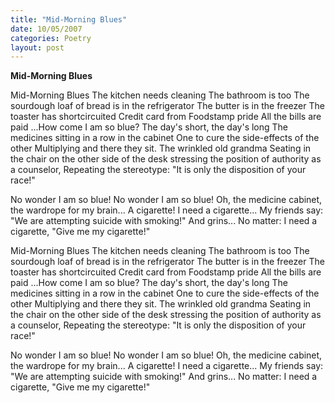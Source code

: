 ```yaml
---
title: "Mid-Morning Blues"
date: 10/05/2007
categories: Poetry
layout: post
---
```


**Mid-Morning Blues**

Mid-Morning Blues
The kitchen needs cleaning
The bathroom is too
The sourdough loaf of bread is in the refrigerator
The butter is in the freezer
The toaster has shortcircuited
Credit card from Foodstamp pride
All the bills are paid
...How come I am so blue?
The day's short, the day's long
The medicines sitting in a row in the cabinet
One to cure the side-effects of the other
Multiplying and there they sit.
The wrinkled old grandma
Seating in the chair on the other side of
    the desk stressing the position of
    authority as a counselor,
Repeating the stereotype: "It is only
the disposition of your race!"

No wonder I am so blue!
No wonder I am so blue!
Oh, the medicine cabinet,
the wardrope for my brain...
A cigarette!  I need
a cigarette...
My friends say: "We are
attempting suicide with smoking!"
And grins...
No matter: I need a cigarette,
"Give me my cigarette!"

Mid-Morning Blues
The kitchen needs cleaning
The bathroom is too
The sourdough loaf of bread is in the refrigerator
The butter is in the freezer
The toaster has shortcircuited
Credit card from Foodstamp pride
All the bills are paid
...How come I am so blue?
The day's short, the day's long
The medicines sitting in a row in the cabinet
One to cure the side-effects of the other
Multiplying and there they sit.
The wrinkled old grandma
Seating in the chair on the other side of
    the desk stressing the position of
    authority as a counselor,
Repeating the stereotype: "It is only
the disposition of your race!"

No wonder I am so blue!
No wonder I am so blue!
Oh, the medicine cabinet,
the wardrope for my brain...
A cigarette!  I need
a cigarette...
My friends say: "We are
attempting suicide with smoking!"
And grins...
No matter: I need a cigarette,
"Give me my cigarette!"
